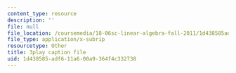 ```yaml
---
content_type: resource
description: ''
file: null
file_location: /coursemedia/18-06sc-linear-algebra-fall-2011/1d438585adf611a600a9364f4c332738_osh80YCg_GM.srt
file_type: application/x-subrip
resourcetype: Other
title: 3play caption file
uid: 1d438585-adf6-11a6-00a9-364f4c332738
---
```


